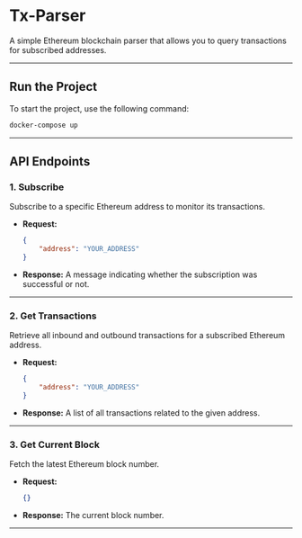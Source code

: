 # Tx-Parser

A simple Ethereum blockchain parser that allows you to query transactions for subscribed addresses.

---

## **Run the Project**

To start the project, use the following command:

```bash
docker-compose up
```

---

## **API Endpoints**

### **1. Subscribe**
Subscribe to a specific Ethereum address to monitor its transactions.

- **Request:**
    ```json
    {
        "address": "YOUR_ADDRESS"
    }
    ```

- **Response:**
  A message indicating whether the subscription was successful or not.

---

### **2. Get Transactions**
Retrieve all inbound and outbound transactions for a subscribed Ethereum address.

- **Request:**
    ```json
    {
        "address": "YOUR_ADDRESS"
    }
    ```

- **Response:**
  A list of all transactions related to the given address.

---

### **3. Get Current Block**
Fetch the latest Ethereum block number.

- **Request:**
    ```json
    {}
    ```

- **Response:**
  The current block number.

---
